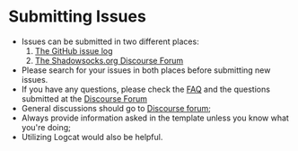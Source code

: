 # Submitting Issues

* Issues can be submitted in two different places:
    1) [The GitHub issue log](https://github.com/shadowsocks/shadowsocks-android/issues)
    2) [The Shadowsocks.org Discourse Forum](https://discourse.shadowsocks.org/c/implementations/shadowsocks-android)
* Please search for your issues in both places before submitting new issues.
* If you have any questions, please check the [FAQ](https://github.com/shadowsocks/shadowsocks-android/blob/master/.github/faq.md) and the questions submitted at the [Discourse Forum](https://discourse.shadowsocks.org/c/implementations/shadowsocks-android)
* General discussions should go to [Discourse forum](https://discourse.shadowsocks.org/c/implementations/shadowsocks-android);
* Always provide information asked in the template unless you know what you're doing;
* Utilizing Logcat would also be helpful.
